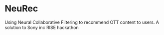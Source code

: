 # NeuRec
Using Neural Collaborative Filtering to recommend OTT content to users. A solution to Sony inc RISE hackathon
